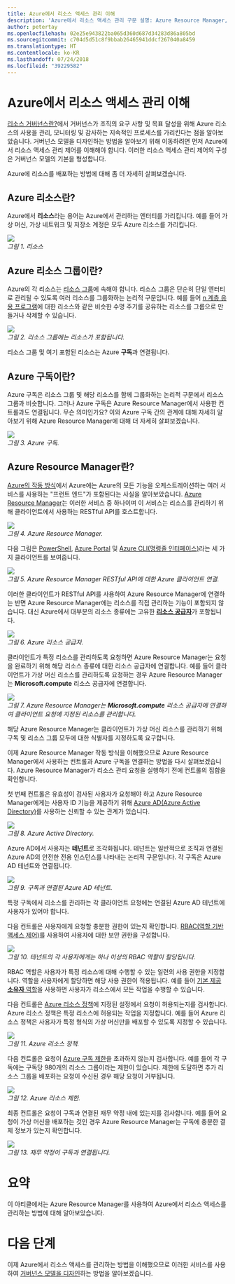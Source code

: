 ```yaml
---
title: Azure에서 리소스 액세스 관리 이해
description: 'Azure에서 리소스 액세스 관리 구문 설명: Azure Resource Manager, 구독, 리소스 그룹 및 리소스'
author: petertay
ms.openlocfilehash: 02e25e943822ba065d360d687d34283d86a805bd
ms.sourcegitcommit: c704d5d51c8f9bbab26465941ddcf267040a8459
ms.translationtype: HT
ms.contentlocale: ko-KR
ms.lasthandoff: 07/24/2018
ms.locfileid: "39229582"
---
```

# <a name="understanding-resource-access-management-in-azure"></a>Azure에서 리소스 액세스 관리 이해

[리소스 거버넌스란?](governance-explainer.md)에서 거버넌스가 조직의 요구 사항 및 목표 달성을 위해 Azure 리소스의 사용을 관리, 모니터링 및 감사하는 지속적인 프로세스를 가리킨다는 점을 알아보았습니다. 거버넌스 모델을 디자인하는 방법을 알아보기 위해 이동하려면 먼저 Azure에서 리소스 액세스 관리 제어를 이해해야 합니다. 이러한 리소스 액세스 관리 제어의 구성은 거버넌스 모델의 기본을 형성합니다.

Azure에 리소스를 배포하는 방법에 대해 좀 더 자세히 살펴보겠습니다. 

## <a name="what-is-an-azure-resource"></a>Azure 리소스란?

Azure에서 **리소스**라는 용어는 Azure에서 관리하는 엔터티를 가리킵니다. 예를 들어 가상 머신, 가상 네트워크 및 저장소 계정은 모두 Azure 리소스를 가리킵니다.

![](../_images/governance-1-9.png)   
*그림 1. 리소스*

## <a name="what-is-an-azure-resource-group"></a>Azure 리소스 그룹이란?

Azure의 각 리소스는 [리소스 그룹](/azure/azure-resource-manager/resource-group-overview#resource-groups)에 속해야 합니다. 리소스 그룹은 단순히 단일 엔터티로 관리될 수 있도록 여러 리소스를 그룹화하는 논리적 구문입니다. 예를 들어 [n 계층 응용 프로그램](/azure/architecture/guide/architecture-styles/n-tier)에 대한 리소스와 같은 비슷한 수명 주기를 공유하는 리소스를 그룹으로 만들거나 삭제할 수 있습니다. 

![](../_images/governance-1-10.png)   
*그림 2. 리소스 그룹에는 리소스가 포함됩니다.* 

리소스 그룹 및 여기 포함된 리소스는 Azure **구독**과 연결됩니다. 

## <a name="what-is-an-azure-subscription"></a>Azure 구독이란?

Azure 구독은 리소스 그룹 및 해당 리소스를 함께 그룹화하는 논리적 구문에서 리소스 그룹과 비슷합니다. 그러나 Azure 구독은 Azure Resource Manager에서 사용한 컨트롤과도 연결됩니다. 무슨 의미인가요? 이와 Azure 구독 간의 관계에 대해 자세히 알아보기 위해 Azure Resource Manager에 대해 더 자세히 살펴보겠습니다.

![](../_images/governance-1-11.png)   
*그림 3. Azure 구독.*

## <a name="what-is-azure-resource-manager"></a>Azure Resource Manager란?

[Azure의 작동 방식](azure-explainer.md)에서 Azure에는 Azure의 모든 기능을 오케스트레이션하는 여러 서비스를 사용하는 "프런트 엔드"가 포함된다는 사실을 알아보았습니다. [Azure Resource Manager](/azure/azure-resource-manager/)는 이러한 서비스 중 하나이며 이 서비스는 리소스를 관리하기 위해 클라이언트에서 사용하는 RESTful API를 호스트합니다. 

![](../_images/governance-1-12.png)   
*그림 4. Azure Resource Manager.*

다음 그림은 [PowerShell](/powershell/azure/overview), [Azure Portal](https://portal.azure.com) 및 [Azure CLI(명령줄 인터페이스)](/cli/azure)라는 세 가지 클라이언트를 보여줍니다.

![](../_images/governance-1-13.png)   
*그림 5. Azure Resource Manager RESTful API에 대한 Azure 클라이언트 연결.*

이러한 클라이언트가 RESTful API를 사용하여 Azure Resource Manager에 연결하는 반면 Azure Resource Manager에는 리소스를 직접 관리하는 기능이 포함되지 않습니다. 대신 Azure에서 대부분의 리소스 종류에는 고유한 [**리소스 공급자**](/azure/azure-resource-manager/resource-group-overview#terminology)가 포함됩니다. 

![](../_images/governance-1-14.png)   
*그림 6. Azure 리소스 공급자.*

클라이언트가 특정 리소스를 관리하도록 요청하면 Azure Resource Manager는 요청을 완료하기 위해 해당 리소스 종류에 대한 리소스 공급자에 연결합니다. 예를 들어 클라이언트가 가상 머신 리소스를 관리하도록 요청하는 경우 Azure Resource Manager는 **Microsoft.compute** 리소스 공급자에 연결합니다. 

![](../_images/governance-1-15.png)   
*그림 7. Azure Resource Manager는 **Microsoft.compute** 리소스 공급자에 연결하여 클라이언트 요청에 지정된 리소스를 관리합니다.*

해당 Azure Resource Manager는 클라이언트가 가상 머신 리소스를 관리하기 위해 구독 및 리소스 그룹 모두에 대한 식별자를 지정하도록 요구합니다. 

이제 Azure Resource Manager 작동 방식을 이해했으므로 Azure Resource Manager에서 사용하는 컨트롤과 Azure 구독을 연결하는 방법을 다시 살펴보겠습니다. Azure Resource Manager가 리소스 관리 요청을 실행하기 전에 컨트롤의 집합을 확인합니다. 

첫 번째 컨트롤은 유효성이 검사된 사용자가 요청해야 하고 Azure Resource Manager에게는 사용자 ID 기능을 제공하기 위해 [Azure AD(Azure Active Directory)](/azure/active-directory/)를 사용하는 신뢰할 수 있는 관계가 있습니다.

![](../_images/governance-1-16.png)   
*그림 8. Azure Active Directory.*

Azure AD에서 사용자는 **테넌트**로 조각화됩니다. 테넌트는 일반적으로 조직과 연결된 Azure AD의 안전한 전용 인스턴스를 나타내는 논리적 구문입니다. 각 구독은 Azure AD 테넌트와 연결됩니다.

![](../_images/governance-1-17.png)   
*그림 9. 구독과 연결된 Azure AD 테넌트.*

특정 구독에서 리소스를 관리하는 각 클라이언트 요청에는 연결된 Azure AD 테넌트에 사용자가 있어야 합니다. 

다음 컨트롤은 사용자에게 요청할 충분한 권한이 있는지 확인합니다. [RBAC(역할 기반 액세스 제어)](/azure/role-based-access-control/)를 사용하여 사용자에 대한 보안 권한을 구성합니다.

![](../_images/governance-1-18.png)   
*그림 10. 테넌트의 각 사용자에게는 하나 이상의 RBAC 역할이 할당됩니다.*

RBAC 역할은 사용자가 특정 리소스에 대해 수행할 수 있는 일련의 사용 권한을 지정합니다. 역할을 사용자에게 할당하면 해당 사용 권한이 적용됩니다. 예를 들어 [기본 제공 **소유자** 역할](/azure/role-based-access-control/built-in-roles#owner)을 사용하면 사용자가 리소스에서 모든 작업을 수행할 수 있습니다.

다음 컨트롤은 [Azure 리소스 정책](/azure/azure-policy/)에 지정된 설정에서 요청이 허용되는지를 검사합니다. Azure 리소스 정책은 특정 리소스에 허용되는 작업을 지정합니다. 예를 들어 Azure 리소스 정책은 사용자가 특정 형식의 가상 머신만을 배포할 수 있도록 지정할 수 있습니다.

![](../_images/governance-1-19.png)   
*그림 11. Azure 리소스 정책.*

다음 컨트롤은 요청이 [Azure 구독 제한](/azure/azure-subscription-service-limits)을 초과하지 않는지 검사합니다. 예를 들어 각 구독에는 구독당 980개의 리소스 그룹이라는 제한이 있습니다. 제한에 도달하면 추가 리소스 그룹을 배포하는 요청이 수신된 경우 해당 요청이 거부됩니다.

![](../_images/governance-1-20.png)   
*그림 12. Azure 리소스 제한.* 

최종 컨트롤은 요청이 구독과 연결된 재무 약정 내에 있는지를 검사합니다. 예를 들어 요청이 가상 머신을 배포하는 것인 경우 Azure Resource Manager는 구독에 충분한 결제 정보가 있는지 확인합니다.

![](../_images/governance-1-21.png)   
*그림 13. 재무 약정이 구독과 연결됩니다.*

# <a name="summary"></a>요약

이 아티클에서는 Azure Resource Manager를 사용하여 Azure에서 리소스 액세스를 관리하는 방법에 대해 알아보았습니다.

# <a name="next-steps"></a>다음 단계

이제 Azure에서 리소스 액세스를 관리하는 방법을 이해했으므로 이러한 서비스를 사용하여 [거버넌스 모델을 디자인](governance-how-to.md)하는 방법을 알아보겠습니다.